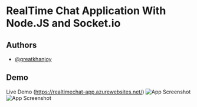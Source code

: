 # RealTime Chat Application With Node.JS and Socket.io

## Authors

- [@greatkhanjoy](https://www.facebook.com/princeimrankhanjoy)

## Demo

Live Demo (https://realtimechat-app.azurewebsites.net/)
![App Screenshot](https://res.cloudinary.com/flairbeese/image/upload/v1656983172/Screenshot_12_raizub.jpg)
![App Screenshot](https://res.cloudinary.com/flairbeese/image/upload/v1656983173/Screenshot_11_o5v5nh.jpg)
